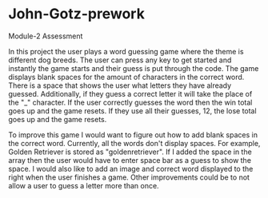 # John-Gotz-prework
Module-2 Assessment

In this project the user plays a word guessing game where the theme is different dog breeds. The user can press any key to get started and instantly the game starts and their guess is put through the code. The game displays blank spaces for the amount of characters in the correct word. There is a space that shows the user what letters they have already guessed. Additionally, if they guess a correct letter it will take the place of the "_" character. If the user correctly guesses the word then the win total goes up and the game resets. If they use all their guesses, 12, the lose total goes up and the game resets.

To improve this game I would want to figure out how to add blank spaces in the correct word. Currently, all the words don't display spaces. For example, Golden Retriever is stored as "goldenretriever". If I added the space in the array then the user would have to enter space bar as a guess to show the space. I would also like to add an image and correct word displayed to the right when the user finishes a game. Other improvements could be to not allow a user to guess a letter more than once.